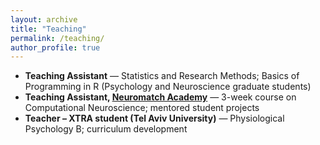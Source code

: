 ```yaml
---
layout: archive
title: "Teaching"
permalink: /teaching/
author_profile: true
---
```



<ul>
  <li><strong>Teaching Assistant</strong> — Statistics and Research Methods; Basics of Programming in R (Psychology and Neuroscience graduate students)</li>
  <li><strong>Teaching Assistant, <a href="https://compneuro.neuromatch.io/tutorials/intro.html" target="_blank">Neuromatch Academy</a></strong> — 3-week course on Computational Neuroscience; mentored student projects</li>
  <li><strong>Teacher – XTRA student (Tel Aviv University)</strong> — Physiological Psychology B; curriculum development</li>
</ul>